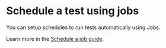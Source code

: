 # Schedule a test using jobs

You can setup schedules to run tests automatically using Jobs.

Learn more in the [Schedule a job guide](/how-to-guides/Setting-up-jobs/schedule-a-job.md).